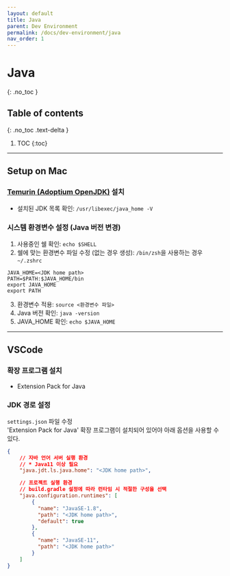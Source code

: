 ```yaml
---
layout: default
title: Java
parent: Dev Environment
permalink: /docs/dev-environment/java
nav_order: 1
---
```


# Java
{: .no_toc }

## Table of contents
{: .no_toc .text-delta }

1. TOC
{:toc}

---

## Setup on Mac

### [Temurin (Adoptium OpenJDK)](https://adoptium.net/) 설치
- 설치된 JDK 목록 확인: `/usr/libexec/java_home -V`


### 시스템 환경변수 설정 (Java 버전 변경)
1. 사용중인 쉘 확인: `echo $SHELL`
2. 쉘에 맞는 환경변수 파일 수정 (없는 경우 생성): `/bin/zsh`을 사용하는 경우 `~/.zshrc`
```shell
JAVA_HOME=<JDK home path>
PATH=$PATH:$JAVA_HOME/bin
export JAVA_HOME
export PATH
```
3. 환경변수 적용: `source <환경변수 파일>`
4. Java 버전 확인: `java -version`
5. JAVA_HOME 확인: `echo $JAVA_HOME`

---

## VSCode

### 확장 프로그램 설치
- Extension Pack for Java

### JDK 경로 설정
`settings.json` 파일 수정  
'Extension Pack for Java' 확장 프로그램이 설치되어 있어야 아래 옵션을 사용할 수 있다.

```json
{
    // 자바 언어 서버 실행 환경
    // * Java11 이상 필요
    "java.jdt.ls.java.home": "<JDK home path>",

    // 프로젝트 실행 환경
    // build.gradle 설정에 따라 런타임 시 적절한 구성을 선택
    "java.configuration.runtimes": [
        {
          "name": "JavaSE-1.8",
          "path": "<JDK home path>",
          "default": true
        },
        {
          "name": "JavaSE-11",
          "path": "<JDK home path>"
        }
    ]
}
```
